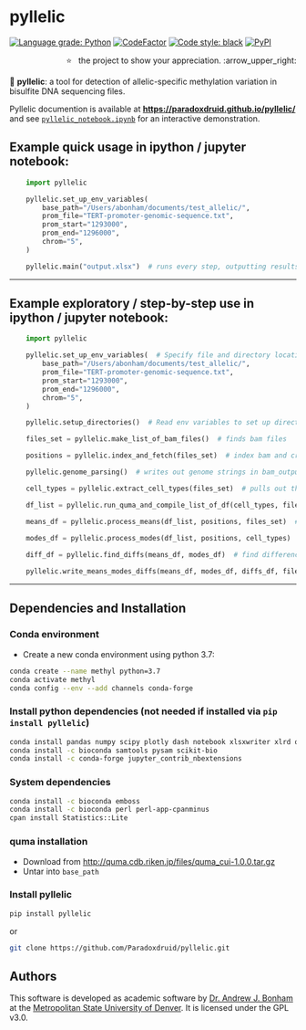# pyllelic

[![Language grade: Python](https://img.shields.io/lgtm/grade/python/g/Paradoxdruid/pyllelic.svg?logo=lgtm&logoWidth=18)](https://lgtm.com/projects/g/Paradoxdruid/pyllelic/context:python)  [![CodeFactor](https://www.codefactor.io/repository/github/paradoxdruid/pyllelic/badge)](https://www.codefactor.io/repository/github/paradoxdruid/pyllelic)  [![Code style: black](https://img.shields.io/badge/code%20style-black-000000.svg)](https://github.com/ambv/black) [![PyPI](https://img.shields.io/pypi/v/pyllelic?color=success)](https://pypi.org/project/pyllelic/)

<p align="right">
  ⭐ &nbsp;&nbsp;the project to show your appreciation. :arrow_upper_right:
</p>

:microscope: **pyllelic**: a tool for detection of allelic-specific methylation variation in bisulfite DNA sequencing files.

Pyllelic documention is available at **https://paradoxdruid.github.io/pyllelic/** and see [`pyllelic_notebook.ipynb`](https://github.com/Paradoxdruid/pyllelic/blob/master/pyllelic_notebook.ipynb) for an interactive demonstration.

## Example quick usage in ipython / jupyter notebook:
```python
    import pyllelic

    pyllelic.set_up_env_variables(
        base_path="/Users/abonham/documents/test_allelic/",
        prom_file="TERT-promoter-genomic-sequence.txt",
        prom_start="1293000",
        prom_end="1296000",
        chrom="5",
    )

    pyllelic.main("output.xlsx")  # runs every step, outputting results to excel
```

----------------------------------

## Example exploratory / step-by-step use in ipython / jupyter notebook:

```python
    import pyllelic

    pyllelic.set_up_env_variables(  # Specify file and directory locations
        base_path="/Users/abonham/documents/test_allelic/",
        prom_file="TERT-promoter-genomic-sequence.txt",
        prom_start="1293000",
        prom_end="1296000",
        chrom="5",
    )

    pyllelic.setup_directories()  # Read env variables to set up directories to use

    files_set = pyllelic.make_list_of_bam_files()  # finds bam files

    positions = pyllelic.index_and_fetch(files_set)  # index bam and creates bam_output folders/files

    pyllelic.genome_parsing()  # writes out genome strings in bam_output folders

    cell_types = pyllelic.extract_cell_types(files_set)  # pulls out the cell types available for analysis

    df_list = pyllelic.run_quma_and_compile_list_of_df(cell_types, filename)  # run quma, get dfs

    means_df = pyllelic.process_means(df_list, positions, files_set)  # process means data from dataframes

    modes_df = pyllelic.process_modes(df_list, positions, cell_types)  # process modes data from dataframes
    
    diff_df = pyllelic.find_diffs(means_df, modes_df)  # find difference between mean and mode

    pyllelic.write_means_modes_diffs(means_df, modes_df, diffs_df, filename)  # write output data to excel files
```

----------------------------------

## Dependencies and Installation
### Conda environment
* Create a new conda environment using python 3.7:
```bash
conda create --name methyl python=3.7
conda activate methyl
conda config --env --add channels conda-forge
```
### Install python dependencies (not needed if installed via `pip install pyllelic`)
```bash
conda install pandas numpy scipy plotly dash notebook xlsxwriter xlrd openpyxl tqdm biopython ipywidgets
conda install -c bioconda samtools pysam scikit-bio
conda install -c conda-forge jupyter_contrib_nbextensions
```
### System dependencies
```bash
conda install -c bioconda emboss
conda install -c bioconda perl perl-app-cpanminus
cpan install Statistics::Lite
```
### quma installation
* Download from http://quma.cdb.riken.jp/files/quma_cui-1.0.0.tar.gz
* Untar into `base_path`

### Install pyllelic
```bash
pip install pyllelic
```
or
```bash
git clone https://github.com/Paradoxdruid/pyllelic.git
```

## Authors
This software is developed as academic software by [Dr. Andrew J. Bonham](https://github.com/Paradoxdruid) at the [Metropolitan State University of Denver](https://www.msudenver.edu). It is licensed under the GPL v3.0.
